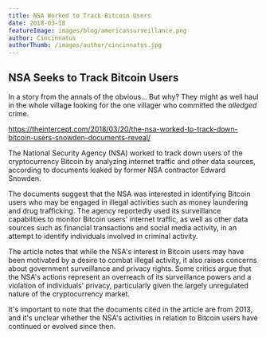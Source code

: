 ```yaml
---
title: NSA Worked to Track Bitcoin Users
date: 2018-03-18
featureImage: images/blog/americansurveillance.png
author: Cincinnatus
authorThumb: /images/author/cincinnatus.jpg
---
```


## NSA Seeks to Track Bitcoin Users

In a story from the annals of the obvious... But why? They might as well haul in the whole village looking for the one villager who committed the *alledged* crime.

https://theintercept.com/2018/03/20/the-nsa-worked-to-track-down-bitcoin-users-snowden-documents-reveal/

The National Security Agency (NSA) worked to track down users of the cryptocurrency Bitcoin by analyzing internet traffic and other data sources, according to documents leaked by former NSA contractor Edward Snowden.

The documents suggest that the NSA was interested in identifying Bitcoin users who may be engaged in illegal activities such as money laundering and drug trafficking. The agency reportedly used its surveillance capabilities to monitor Bitcoin users' internet traffic, as well as other data sources such as financial transactions and social media activity, in an attempt to identify individuals involved in criminal activity.

The article notes that while the NSA's interest in Bitcoin users may have been motivated by a desire to combat illegal activity, it also raises concerns about government surveillance and privacy rights. Some critics argue that the NSA's actions represent an overreach of its surveillance powers and a violation of individuals' privacy, particularly given the largely unregulated nature of the cryptocurrency market.

It's important to note that the documents cited in the article are from 2013, and it's unclear whether the NSA's activities in relation to Bitcoin users have continued or evolved since then.